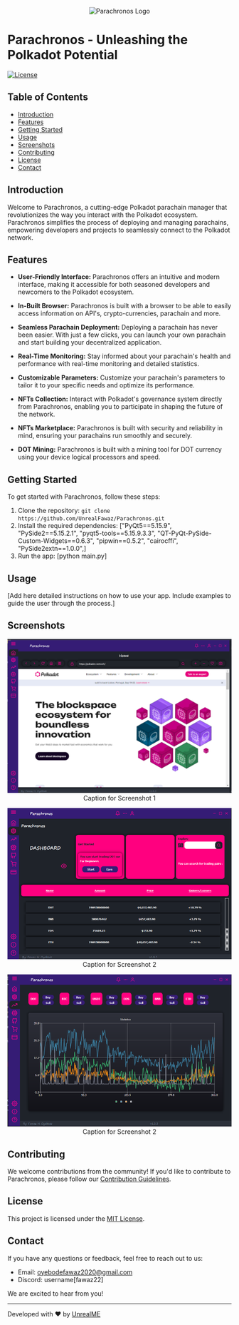 <p align="center">
  <img src="images/parachronos.ico" alt="Parachronos Logo">
</p>

# Parachronos - Unleashing the Polkadot Potential

[![License](https://img.shields.io/badge/License-MIT-blue.svg)](https://opensource.org/licenses/MIT)

## Table of Contents

- [Introduction](#introduction)
- [Features](#features)
- [Getting Started](#getting-started)
- [Usage](#usage)
- [Screenshots](#screenshots)
- [Contributing](#contributing)
- [License](#license)
- [Contact](#contact)

## Introduction

Welcome to Parachronos, a cutting-edge Polkadot parachain manager that revolutionizes the way you interact with the Polkadot ecosystem. Parachronos simplifies the process of deploying and managing parachains, empowering developers and projects to seamlessly connect to the Polkadot network.

## Features

- **User-Friendly Interface:** Parachronos offers an intuitive and modern interface, making it accessible for both seasoned developers and newcomers to the Polkadot ecosystem.

- **In-Built Browser:** Parachronos is built with a browser to be able to easily access information on API's, crypto-currencies, parachain and more.

- **Seamless Parachain Deployment:** Deploying a parachain has never been easier. With just a few clicks, you can launch your own parachain and start building your decentralized application.

- **Real-Time Monitoring:** Stay informed about your parachain's health and performance with real-time monitoring and detailed statistics.

- **Customizable Parameters:** Customize your parachain's parameters to tailor it to your specific needs and optimize its performance.

- **NFTs Collection:** Interact with Polkadot's governance system directly from Parachronos, enabling you to participate in shaping the future of the network.

- **NFTs Marketplace:** Parachronos is built with security and reliability in mind, ensuring your parachains run smoothly and securely.

- **DOT Mining:** Parachronos is built with a mining tool for DOT currency using your device logical processors and speed.

## Getting Started

To get started with Parachronos, follow these steps:

1. Clone the repository: `git clone https://github.com/UnrealFawaz/Parachronos.git`
2. Install the required dependencies: ["PyQt5==5.15.9",
                      "PySide2==5.15.2.1",
                      "pyqt5-tools==5.15.9.3.3",
                      "QT-PyQt-PySide-Custom-Widgets==0.6.3",
                      "pipwin==0.5.2",
                      "cairocffi", 
                      "PySide2extn==1.0.0",]
3. Run the app: [python main.py]

## Usage

[Add here detailed instructions on how to use your app. Include examples to guide the user through the process.]

## Screenshots

<p align="center">
  <img src="images/Screenshot 2023-07-22 075728.png" alt="Screenshot 1">
  <br>
  Caption for Screenshot 1
</p>

<p align="center">
  <img src="images/Screenshot 2023-07-21 183137.png" alt="Screenshot 2">
  <br>
  Caption for Screenshot 2
</p>

<p align="center">
  <img src="images/Screenshot 2023-07-21 183205.png" alt="Screenshot 2">
  <br>
  Caption for Screenshot 2
</p>

## Contributing

We welcome contributions from the community! If you'd like to contribute to Parachronos, please follow our [Contribution Guidelines](CONTRIBUTING.md).

## License

This project is licensed under the [MIT License](LICENSE).

## Contact

If you have any questions or feedback, feel free to reach out to us:

- Email: oyebodefawaz2020@gmail.com
- Discord: username[fawaz22]

We are excited to hear from you!

---

Developed with ❤️ by [UnrealME](https://youtube.com/@unrealme3320)
